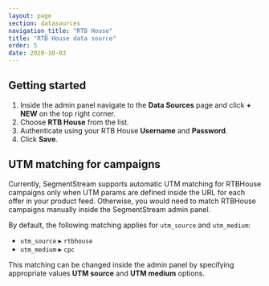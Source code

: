 ```yaml
---
layout: page
section: datasources
navigation_title: "RTB House"
title: "RTB House data source"
order: 5
date: 2020-10-03
---
```


## Getting started

1. Inside the admin panel navigate to the **Data Sources** page and click **+ NEW** on the top right corner.
2. Choose **RTB House** from the list.
3. Authenticate using your RTB House **Username** and **Password**.
4. Click **Save**.

## UTM matching for campaigns

Currently, SegmentStream supports automatic UTM matching for RTBHouse campaigns only when UTM params are defined inside the URL for each offer in your product feed. Otherwise, you would need to match RTBHouse campaigns manually inside the SegmentStream admin panel.

By default, the following matching applies for `utm_source` and `utm_medium`:
* `utm_source` ▸ `rtbhouse`
* `utm_medium` ▸ `cpc`

This matching can be changed inside the admin panel by specifying appropriate values **UTM source** and **UTM medium** options.
